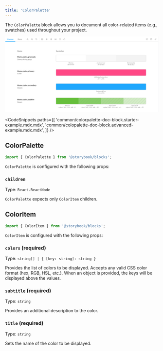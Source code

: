 ```yaml
---
title: 'ColorPalette'
---
```


The `ColorPalette` block allows you to document all color-related items (e.g., swatches) used throughout your project.

![Screenshot of ColorPalette and ColorItem blocks](./doc-block-colorpalette-optimized.png)<!-- TK -->

<!-- prettier-ignore-start -->

<CodeSnippets
  paths={[
    'common/colorpalette-doc-block.starter-example.mdx.mdx',
    'common/colopalette-doc-block.advanced-example.mdx.mdx',
  ]}
/>

<!-- prettier-ignore-end -->

## ColorPalette

```js
import { ColorPalette } from '@storybook/blocks';
```

`ColorPalette` is configured with the following props:

### `children`

Type: `React.ReactNode`

`ColorPalette` expects only `ColorItem` children.

## ColorItem

```js
import { ColorItem } from '@storybook/blocks';
```

`ColorItem` is configured with the following props:

### `colors` (required)

Type: `string[] | { [key: string]: string }`

Provides the list of colors to be displayed. Accepts any valid CSS color format (hex, RGB, HSL, etc.). When an object is provided, the keys will be displayed above the values.

### `subtitle` (required)

Type: `string`

Provides an additional description to the color.

### `title` (required)

Type: `string`

Sets the name of the color to be displayed.
